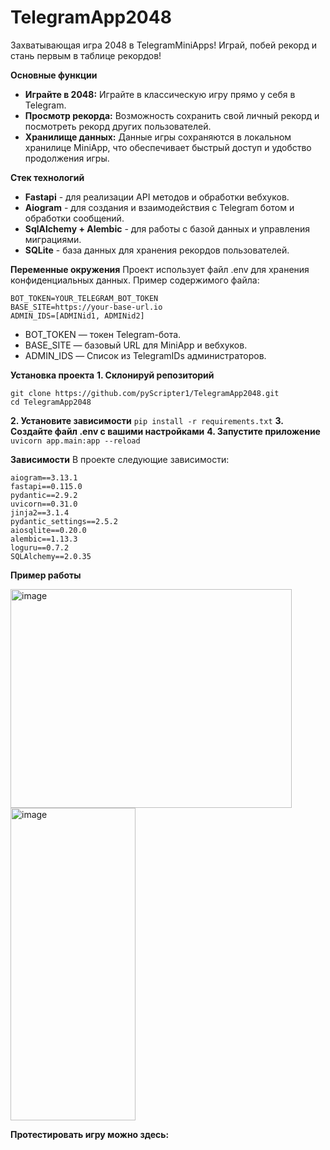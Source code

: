 # TelegramApp2048

Захватывающая игра 2048 в TelegramMiniApps! Играй, побей рекорд и стань первым в таблице рекордов!

**Основные функции**
  * **Играйте в 2048:** Играйте в классическую игру прямо у себя в Telegram.
  * **Просмотр рекорда:** Возможность сохранить свой личный рекорд и посмотреть рекорд других пользователей.
  * **Хранилище данных:** Данные игры сохраняются в локальном хранилице MiniApp, что обеспечивает быстрый доступ и удобство продолжения игры.

**Стек технологий**
  * **Fastapi** - для реализации API методов и обработки вебхуков.
  * **Aiogram** - для создания и взаимодействия с Telegram ботом и обработки сообщений.
  * **SqlAlchemy + Alembic** - для работы с базой данных и управления миграциями.
  * **SQLite** - база данных для хранения рекордов пользователей.

**Переменные окружения**
Проект использует файл .env для хранения конфиденциальных данных. Пример содержимого файла:
```
BOT_TOKEN=YOUR_TELEGRAM_BOT_TOKEN
BASE_SITE=https://your-base-url.io
ADMIN_IDS=[ADMINid1, ADMINid2]
```
* BOT_TOKEN — токен Telegram-бота.
* BASE_SITE — базовый URL для MiniApp и вебхуков.
* ADMIN_IDS — Список из TelegramIDs администраторов.

**Установка проекта**
**1. Склонируй репозиторий**
```
git clone https://github.com/pyScripter1/TelegramApp2048.git
cd TelegramApp2048
```
**2. Установите зависимости**
`pip install -r requirements.txt`
**3. Создайте файл .env с вашими настройками**
**4. Запустите приложение**
`uvicorn app.main:app --reload`

**Зависимости**
В проекте следующие зависимости:
```
aiogram==3.13.1
fastapi==0.115.0
pydantic==2.9.2
uvicorn==0.31.0
jinja2==3.1.4
pydantic_settings==2.5.2
aiosqlite==0.20.0
alembic==1.13.3
loguru==0.7.2
SQLAlchemy==2.0.35
```

**Пример работы**

<img width="450" height="350" alt="image" src="https://github.com/user-attachments/assets/78af24c3-fd92-4085-b332-b0241c818604" />

<img width="200" height="500" alt="image" src="https://github.com/user-attachments/assets/354ad0cd-bf9e-4e2f-b892-8e820092b7b7" />

**Протестировать игру можно здесь:**





